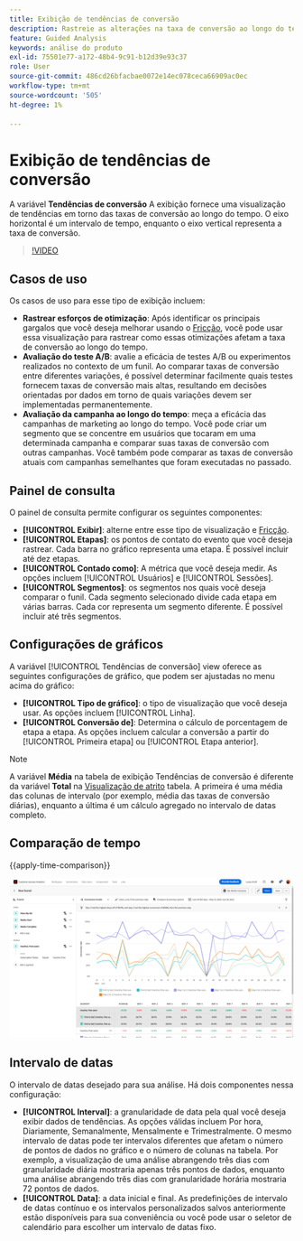 ```yaml
---
title: Exibição de tendências de conversão
description: Rastreie as alterações na taxa de conversão ao longo do tempo.
feature: Guided Analysis
keywords: análise do produto
exl-id: 75501e77-a172-48b4-9c91-b12d39e93c37
role: User
source-git-commit: 486cd26bfacbae0072e14ec078ceca66909ac0ec
workflow-type: tm+mt
source-wordcount: '505'
ht-degree: 1%

---
```


# Exibição de tendências de conversão

A variável **Tendências de conversão** A exibição fornece uma visualização de tendências em torno das taxas de conversão ao longo do tempo. O eixo horizontal é um intervalo de tempo, enquanto o eixo vertical representa a taxa de conversão.

>[!VIDEO](https://video.tv.adobe.com/v/3421662/?learn=on)

## Casos de uso

Os casos de uso para esse tipo de exibição incluem:

* **Rastrear esforços de otimização**: Após identificar os principais gargalos que você deseja melhorar usando o [Fricção](friction.md), você pode usar essa visualização para rastrear como essas otimizações afetam a taxa de conversão ao longo do tempo.
* **Avaliação do teste A/B**: avalie a eficácia de testes A/B ou experimentos realizados no contexto de um funil. Ao comparar taxas de conversão entre diferentes variações, é possível determinar facilmente quais testes fornecem taxas de conversão mais altas, resultando em decisões orientadas por dados em torno de quais variações devem ser implementadas permanentemente.
* **Avaliação da campanha ao longo do tempo**: meça a eficácia das campanhas de marketing ao longo do tempo. Você pode criar um segmento que se concentre em usuários que tocaram em uma determinada campanha e comparar suas taxas de conversão com outras campanhas. Você também pode comparar as taxas de conversão atuais com campanhas semelhantes que foram executadas no passado.

## Painel de consulta

O painel de consulta permite configurar os seguintes componentes:

* **[!UICONTROL Exibir]**: alterne entre esse tipo de visualização e [Fricção](friction.md).
* **[!UICONTROL Etapas]**: os pontos de contato do evento que você deseja rastrear. Cada barra no gráfico representa uma etapa. É possível incluir até dez etapas.
* **[!UICONTROL Contado como]**: A métrica que você deseja medir. As opções incluem [!UICONTROL Usuários] e [!UICONTROL Sessões].
* **[!UICONTROL Segmentos]**: os segmentos nos quais você deseja comparar o funil. Cada segmento selecionado divide cada etapa em várias barras. Cada cor representa um segmento diferente. É possível incluir até três segmentos.

## Configurações de gráficos

A variável [!UICONTROL Tendências de conversão] view oferece as seguintes configurações de gráfico, que podem ser ajustadas no menu acima do gráfico:

* **[!UICONTROL Tipo de gráfico]**: o tipo de visualização que você deseja usar. As opções incluem [!UICONTROL Linha].
* **[!UICONTROL Conversão de]**: Determina o cálculo de porcentagem de etapa a etapa. As opções incluem calcular a conversão a partir do [!UICONTROL Primeira etapa] ou [!UICONTROL Etapa anterior].

>[!NOTE]
>
>A variável **Média** na tabela de exibição Tendências de conversão é diferente da variável **Total** na [Visualização de atrito](friction.md) tabela. A primeira é uma média das colunas de intervalo (por exemplo, média das taxas de conversão diárias), enquanto a última é um cálculo agregado no intervalo de datas completo.

## Comparação de tempo

{{apply-time-comparison}}

![Comparação de tempo de tendências de conversão](../assets/conversion-trends-compare.png)

## Intervalo de datas

O intervalo de datas desejado para sua análise. Há dois componentes nessa configuração:

* **[!UICONTROL Interval]**: a granularidade de data pela qual você deseja exibir dados de tendências. As opções válidas incluem Por hora, Diariamente, Semanalmente, Mensalmente e Trimestralmente. O mesmo intervalo de datas pode ter intervalos diferentes que afetam o número de pontos de dados no gráfico e o número de colunas na tabela. Por exemplo, a visualização de uma análise abrangendo três dias com granularidade diária mostraria apenas três pontos de dados, enquanto uma análise abrangendo três dias com granularidade horária mostraria 72 pontos de dados.
* **[!UICONTROL Data]**: a data inicial e final. As predefinições de intervalo de datas contínuo e os intervalos personalizados salvos anteriormente estão disponíveis para sua conveniência ou você pode usar o seletor de calendário para escolher um intervalo de datas fixo.
